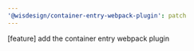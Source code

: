 ```yaml
---
'@wisdesign/container-entry-webpack-plugin': patch
---
```


[feature] add the container entry webpack plugin
